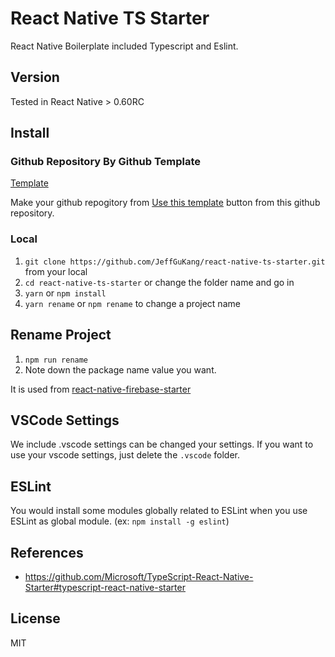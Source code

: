 # React Native TS Starter

React Native Boilerplate included Typescript and Eslint.

## Version

Tested in React Native > 0.60RC

## Install

### Github Repository By Github Template

[Template](https://github.com/JeffGuKang/react-native-ts-starter/generate)

Make your github repogitory from [Use this template](https://github.com/JeffGuKang/react-native-ts-starter/generate) button from this github repository.

### Local

1. `git clone https://github.com/JeffGuKang/react-native-ts-starter.git` from your local
2. `cd react-native-ts-starter` or change the folder name and go in
3. `yarn` or `npm install`
4. `yarn rename` or `npm rename` to change a project name

## Rename Project

1. `npm run rename`
2. Note down the package name value you want.

It is used from
[react-native-firebase-starter](https://github.com/invertase/react-native-firebase-starter)

## VSCode Settings

We include .vscode settings can be changed your settings.
If you want to use your vscode settings, just delete the `.vscode` folder.

## ESLint

You would install some modules globally related to ESLint when you use ESLint as global module. (ex: `npm install -g eslint`)

## References

- <https://github.com/Microsoft/TypeScript-React-Native-Starter#typescript-react-native-starter>

## License

MIT